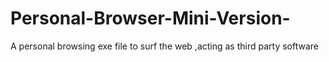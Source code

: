 # Personal-Browser-Mini-Version-
A personal browsing exe file to surf the web ,acting as third party software
